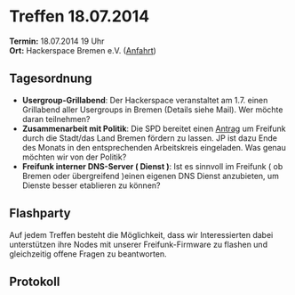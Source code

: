 # Treffen 18.07.2014

**Termin:** 18.07.2014 19 Uhr
<br>
**Ort:** Hackerspace Bremen e.V. ([Anfahrt](https://www.hackerspace-bremen.de/anfahrt/))

## Tagesordnung
* **Usergroup-Grillabend**: Der Hackerspace veranstaltet am 1.7. einen Grillabend aller Usergroups in Bremen (Details siehe Mail). Wer möchte daran teilnehmen?
* **Zusammenarbeit mit Politik**: Die SPD bereitet einen [Antrag](http://www.spd-schwachhausen.de/wp-content/uploads/2014/06/Entwurf-Freifunk.pdf) um Freifunk durch die Stadt/das Land Bremen fördern zu lassen. JP ist dazu Ende des Monats in den entsprechenden Arbeitskreis eingeladen. Was genau möchten wir von der Politik?
* **Freifunk interner DNS-Server ( Dienst )**: Ist es sinnvoll im Freifunk ( ob Bremen oder übergreifend )einen eigenen DNS Dienst anzubieten, um Dienste besser etablieren zu können?


## Flashparty 
Auf jedem Treffen besteht die Möglichkeit, dass wir Interessierten dabei unterstützen ihre Nodes mit unserer Freifunk-Firmware zu flashen und gleichzeitig offene Fragen zu beantworten.

## Protokoll

